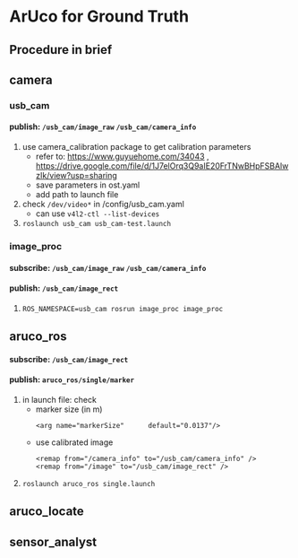 # ArUco for Ground Truth

## Procedure in brief


## camera

### usb_cam
#### publish: `/usb_cam/image_raw` `/usb_cam/camera_info`
1. use camera_calibration package to get calibration parameters
    - refer to: https://www.guyuehome.com/34043 , https://drive.google.com/file/d/1J7elOrq3Q9aIE20FrTNwBHpFSBAlwzIk/view?usp=sharing
    - save parameters in ost.yaml
    - add path to launch file
2. check ```/dev/video*``` in /config/usb_cam.yaml
    - can use ```v4l2-ctl --list-devices```
3. ```roslaunch usb_cam usb_cam-test.launch```

### image_proc
#### subscribe: `/usb_cam/image_raw` `/usb_cam/camera_info`
#### publish: `/usb_cam/image_rect`
1. ```ROS_NAMESPACE=usb_cam rosrun image_proc image_proc```

## aruco_ros
#### subscribe: `/usb_cam/image_rect`
#### publish: `aruco_ros/single/marker`
1. in launch file: check
    - marker size (in m)
        ```
        <arg name="markerSize"      default="0.0137"/>
        ```
    - use calibrated image
        ```
        <remap from="/camera_info" to="/usb_cam/camera_info" />
        <remap from="/image" to="/usb_cam/image_rect" />
        ```
2. ```roslaunch aruco_ros single.launch```

## aruco_locate

## sensor_analyst